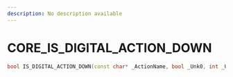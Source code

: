 ```yaml
---
description: No description available 
---
```


# CORE\_IS_DIGITAL_ACTION_DOWN

```cpp
bool IS_DIGITAL_ACTION_DOWN(const char* _ActionName, bool _Unk0, int _Unk1);
```